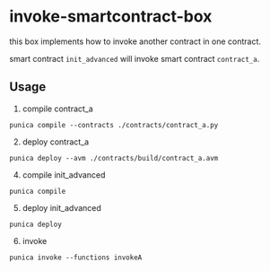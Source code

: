 # invoke-smartcontract-box

this box implements how to invoke another contract in one contract.

smart contract `init_advanced` will invoke smart contract `contract_a`.

## Usage

1. compile contract_a

```
punica compile --contracts ./contracts/contract_a.py
```

2. deploy contract_a

```
punica deploy --avm ./contracts/build/contract_a.avm
```

4. compile init_advanced

```
punica compile
```

5. deploy init_advanced

```
punica deploy
```

6. invoke

```
punica invoke --functions invokeA
```
